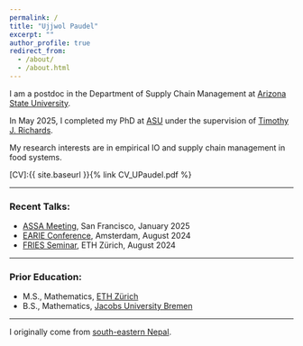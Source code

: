 ```yaml
---
permalink: /
title: "Ujjwol Paudel"
excerpt: ""
author_profile: true
redirect_from: 
  - /about/
  - /about.html
---
```


I am a postdoc in the Department of Supply Chain Management at [Arizona State University](https://wpcarey.asu.edu/supply-chain-management-degrees).

In May 2025, I completed my PhD at [ASU](https://wpcarey.asu.edu/agribusiness-degrees) under the supervision of [Timothy J. Richards](https://scholar.google.com/citations?hl=en&user=XOAzQkEAAAAJ&view_op=list_works&sortby=pubdate).

My research interests are in empirical IO and supply chain management in food systems. 

[CV]:{{ site.baseurl }}{% link CV_UPaudel.pdf %}

- - -

### Recent Talks: 
* [ASSA Meeting](https://www.aeaweb.org/conference/2025-assa-spotlight), San Francisco, January 2025
* [EARIE Conference](https://earie.org/earie-2024-amsterdam/), Amsterdam, August 2024
* [FRIES Seminar](https://frieseth.wixsite.com/friesethz), ETH Zürich, August 2024
  
- - -

### Prior Education: 

* M.S., Mathematics, [ETH Zürich](https://math.ethz.ch)
* B.S., Mathematics, [Jacobs University Bremen](http://math.jacobs-university.de)

- - - 

I originally come from [south-eastern Nepal](https://en.wikipedia.org/wiki/Budhabare,_Jhapa). 

